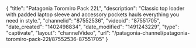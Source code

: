 {
    "title": "Patagonia Toromiro Pack 22L",
    "description": "Classic top loader with padded laptop sleeve and accessory pockets hauls everything you need in style.",
    "channelid": "87552536",
    "videoid": "87551705",
    "date_created": "1402498834",
    "date_modified": "1491243229",
    "type": "captivate",
    "layout": "channelVideo",
    "url": "\/patagonia-channel\/patagonia-toromiro-pack-22l\/87552536-87551705"
}